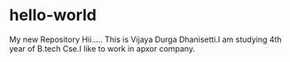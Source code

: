 # hello-world
My new Repository
Hii.....
This is Vijaya Durga Dhanisetti.I am studying 4th year of B.tech Cse.I like to work in apxor company.
